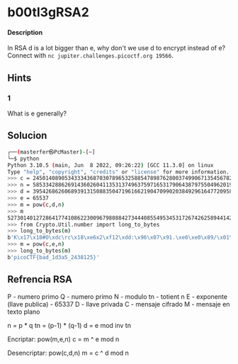 # b00tl3gRSA2

#### Description
In RSA d is a lot bigger than e, why don't we use d to encrypt instead of e? Connect with `nc jupiter.challenges.picoctf.org 19566`.
## Hints
### 1
What is e generally?


## Solucion
```bash
┌──(masterfer㉿PcMaster)-[~]
└─$ python 
Python 3.10.5 (main, Jun  8 2022, 09:26:22) [GCC 11.3.0] on linux
Type "help", "copyright", "credits" or "license" for more information.
>>> c = 24501408905343334368703078965325885478987628003749906713545678246171100167176633501552988251235226592905237265161740819549746673767171619872852134170534272266638619065497618623559387234584607241323842383693113550136899902621055159355184722597684568376944402386848700421331435704709384151819006187447482513574
>>> n = 58533428862691436026041135313749637597165317906438797550496201973334835792166146095751707312737969192030048602557802724964321302303296891317243331693100124935374161532796061457918011195721285598315934354958984677692247512284886707087900474384817886397182492971983319610995849359406363911209035411530854904121
>>> d = 39542686260689391315088350471961662190470990203849296164772095856804957807991881719384639052201975189708689317937106639685526669487101432262380506696679955636238084986146891445184721119850366612657739419220332312902882425409914866456922898543512537989247567187964891314131275509315018056735319669239412018057
>>> e = 65537
>>> m = pow(c,d,n)
>>> m
52730140127286417741086223009679808842734440855495345317267426258944142167466620217517055926970463343688546425579573700517393959199435599788698963129463983933619342818754034958460599741577679499346154085573708264719873080330507980498820845728665821422710309855725509127149075905447762531188112880285271350915
>>> from Crypto.Util.number import long_to_bytes
>>> long_to_bytes(m)
b'K\x17\x18#O\xdc\rc\x18\xe6x2\xf12\xdd:\x96\x07\x91.\xe6\xe0\x89/\x01\xf9\x05\xe3\xc4[\x1a%\xa6\x18\\5x\xd7CB\x80\xe9{\xc0\xfdr\xe0/JIAX\xba@\x90\x1a\xdf\x90\xb4\xa8\x9eB\xf4In\x87\x1f\xdd\xfa\xdd\x89\xe6r\xcbr\x86+\x16\xcd\x19K}]u\\?-\x96\xd7\x89aVa\xd8/\x15\x83x\xf8\x9c\xab\xd6\xc0\xaa\xf0\x88\xdeI\x9b\xbaS:F\x1c\\\x04\xd7\xe1\xc0\x8e&\xbd9\xe5\xbf\x0e^\x83'
>>> m = pow(c,e,n)
>>> long_to_bytes(m)
b'picoCTF{bad_1d3a5_2438125}'

```


## Refrencia RSA
P - numero primo
Q - numero primo
N - modulo
tn - totient n
E - exponente (llave publica) - 65337
D - llave privada
C - mensaje cifrado
M - mensaje en texto plano

n = p * q
tn = (p-1) * (q-1)
d = e mod inv tn

Encriptar: pow(m,e,n)
c = m ^ e mod n

Desencriptar: pow(c,d,n)
m = c ^ d mod n